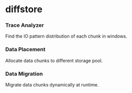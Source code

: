 # diffstore
### Trace Analyzer
Find the IO pattern distribution of each chunk in windows.

### Data Placement
Allocate data chunks to different storage pool.

### Data Migration
Migrate data chunks dynamically at runtime.
